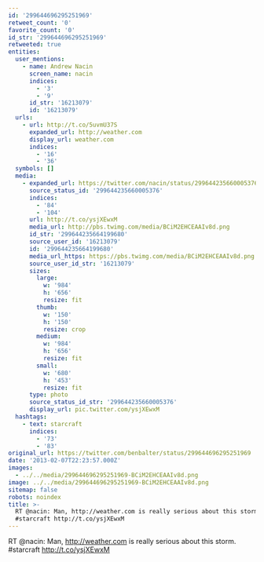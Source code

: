 ```yaml
---
id: '299644696295251969'
retweet_count: '0'
favorite_count: '0'
id_str: '299644696295251969'
retweeted: true
entities:
  user_mentions:
    - name: Andrew Nacin
      screen_name: nacin
      indices:
        - '3'
        - '9'
      id_str: '16213079'
      id: '16213079'
  urls:
    - url: http://t.co/5uvmU37S
      expanded_url: http://weather.com
      display_url: weather.com
      indices:
        - '16'
        - '36'
  symbols: []
  media:
    - expanded_url: https://twitter.com/nacin/status/299644235660005376/photo/1
      source_status_id: '299644235660005376'
      indices:
        - '84'
        - '104'
      url: http://t.co/ysjXEwxM
      media_url: http://pbs.twimg.com/media/BCiM2EHCEAAIv8d.png
      id_str: '299644235664199680'
      source_user_id: '16213079'
      id: '299644235664199680'
      media_url_https: https://pbs.twimg.com/media/BCiM2EHCEAAIv8d.png
      source_user_id_str: '16213079'
      sizes:
        large:
          w: '984'
          h: '656'
          resize: fit
        thumb:
          w: '150'
          h: '150'
          resize: crop
        medium:
          w: '984'
          h: '656'
          resize: fit
        small:
          w: '680'
          h: '453'
          resize: fit
      type: photo
      source_status_id_str: '299644235660005376'
      display_url: pic.twitter.com/ysjXEwxM
  hashtags:
    - text: starcraft
      indices:
        - '73'
        - '83'
original_url: https://twitter.com/benbalter/status/299644696295251969
date: '2013-02-07T22:23:57.000Z'
images:
  - ../../media/299644696295251969-BCiM2EHCEAAIv8d.png
image: ../../media/299644696295251969-BCiM2EHCEAAIv8d.png
sitemap: false
robots: noindex
title: >-
  RT @nacin: Man, http://weather.com is really serious about this storm.
  #starcraft http://t.co/ysjXEwxM
---
```


RT @nacin: Man, http://weather.com is really serious about this storm. #starcraft http://t.co/ysjXEwxM